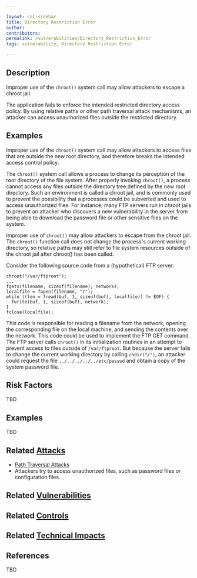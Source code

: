 ```yaml
---

layout: col-sidebar
title: Directory Restriction Error
author: 
contributors: 
permalink: /vulnerabilities/Directory_Restriction_Error
tags: vulnerability, Directory Restriction Error

---
```


## Description

Improper use of the `chroot()` system call may allow attackers to escape a chroot jail.

The application fails to enforce the intended restricted directory access policy. By using relative paths or other path traversal attack mechanisms, an attacker can access unauthorized files outside the restricted directory.

## Examples

Improper use of the `chroot()` system call may allow attackers to access files that are outside the new root directory, and therefore breaks the intended access control policy.

The `chroot()` system call allows a process to change its perception of the root directory of the file system. After properly invoking `chroot()`, a process cannot access any files outside the directory tree defined by the new root directory. Such an environment is called a chroot jail, and is commonly used to prevent the possibility that a processes could be subverted and used to access unauthorized files. For instance, many FTP servers run in chroot jails to prevent an attacker who discovers a new vulnerability in the server from being able to download the password file or other sensitive files on the system.

Improper use of `chroot()` may allow attackers to escape from the chroot jail. The `chroot()` function call does not change the process's current working directory, so relative paths may still refer to file system resources outside of the chroot jail after chroot() has been called.

Consider the following source code from a (hypothetical) FTP server:

```
chroot("/var/ftproot");
...
fgets(filename, sizeof(filename), network);
localfile = fopen(filename, "r");
while ((len = fread(buf, 1, sizeof(buf), localfile)) != EOF) {
  fwrite(buf, 1, sizeof(buf), network);
}
fclose(localfile);
```

This code is responsible for reading a filename from the network, opening the corresponding file on the local machine, and sending the contents over the network. This code could be used to implement the FTP GET command. The FTP server calls `chroot()` in its initialization routines in an attempt to prevent access to files outside of `/var/ftproot`. But because the server fails to change the current working directory by calling `chdir("/")`, an attacker could request the file `../../../../../etc/passwd` and obtain a copy of the system password file.

## Risk Factors

TBD

## Examples

TBD

## Related [Attacks](../attacks/)

- [Path Traversal Attacks](../attacks/Path_Traversal_Attacks)
- Attackers try to access unauthorized files, such as password files or configuration files.

## Related [Vulnerabilities](../vulnerabilities/)

## Related [Controls](../controls/)

## Related [Technical Impacts](Technical_Impacts "wikilink")

## References

TBD